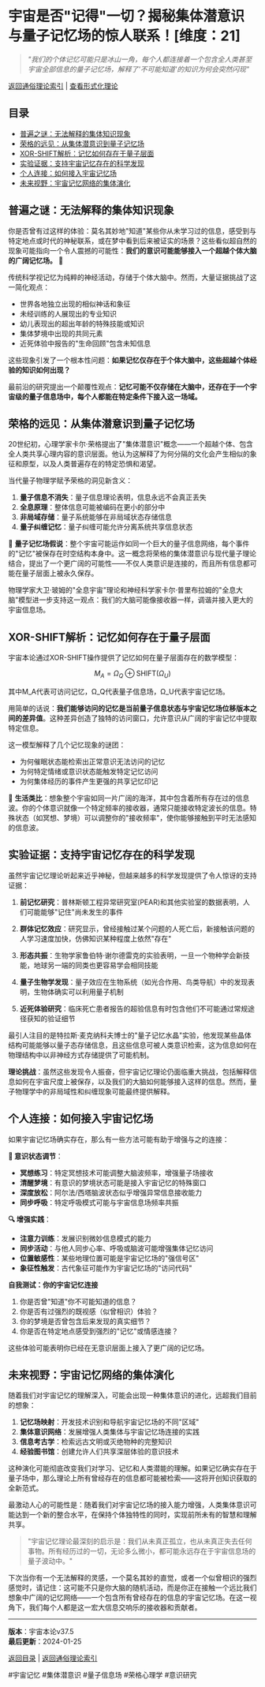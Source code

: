 # 宇宙是否"记得"一切？揭秘集体潜意识与量子记忆场的惊人联系！[维度：21]

> *"我们的个体记忆可能只是冰山一角，每个人都连接着一个包含全人类甚至宇宙全部信息的量子记忆场，解释了'不可能知道'的知识为何会突然闪现"*

[返回通俗理论索引](../popular_theory.md) | [查看形式化理论](../formal_theory/formal_theory_cosmic_memory_collective_unconscious.md)

## 目录
- [普遍之谜：无法解释的集体知识现象](#普遍之谜无法解释的集体知识现象)
- [荣格的远见：从集体潜意识到量子记忆场](#荣格的远见从集体潜意识到量子记忆场)
- [XOR-SHIFT解析：记忆如何存在于量子层面](#xor-shift解析记忆如何存在于量子层面)
- [实验证据：支持宇宙记忆存在的科学发现](#实验证据支持宇宙记忆存在的科学发现)
- [个人连接：如何接入宇宙记忆场](#个人连接如何接入宇宙记忆场)
- [未来视野：宇宙记忆网络的集体演化](#未来视野宇宙记忆网络的集体演化)

## 普遍之谜：无法解释的集体知识现象

你是否曾有过这样的体验：莫名其妙地"知道"某些你从未学习过的信息，感受到与特定地点或时代的神秘联系，或在梦中看到后来被证实的场景？这些看似超自然的现象可能指向一个令人震撼的可能性：**我们的意识可能能够接入一个超越个体大脑的广阔记忆场。** 🧠

传统科学视记忆为纯粹的神经活动，存储于个体大脑中。然而，大量证据挑战了这一简化观点：

- 世界各地独立出现的相似神话和象征
- 未经训练的人展现出的专业知识
- 幼儿表现出的超出年龄的特殊技能或知识
- 集体梦境中出现的共同元素
- 近死体验中报告的"生命回顾"包含未知信息

这些现象引发了一个根本性问题：**如果记忆仅存在于个体大脑中，这些超越个体经验的知识如何出现？**

最前沿的研究提出一个颠覆性观点：**记忆可能不仅存储在大脑中，还存在于一个宇宙级的量子信息场中，每个人都能在特定条件下接入这一场域。**

## 荣格的远见：从集体潜意识到量子记忆场

20世纪初，心理学家卡尔·荣格提出了"集体潜意识"概念——一个超越个体、包含全人类共享心理内容的意识层面。他认为这解释了为何分隔的文化会产生相似的象征和原型，以及人类普遍存在的特定恐惧和渴望。

当代量子物理学赋予荣格的洞见新含义：

1. **量子信息不消失**：量子信息理论表明，信息永远不会真正丢失
2. **全息原理**：整体信息可能被编码在更小的部分中
3. **非局域存储**：量子系统能够在非局域状态存储信息
4. **量子纠缠记忆**：量子纠缠可能允许分离系统共享信息状态

🌌 **量子记忆场假说**：整个宇宙可能运作如同一个巨大的量子信息网络，每个事件的"记忆"被保存在时空结构本身中。这一概念将荣格的集体潜意识与现代量子理论结合，提出了一个更广阔的可能性——不仅人类意识是连接的，而且所有信息都可能在量子层面上被永久保存。

物理学家大卫·玻姆的"全息宇宙"理论和神经科学家卡尔·普里布拉姆的"全息大脑"模型进一步支持这一观点：我们的大脑可能像接收器一样，调谐并接入更大的宇宙信息场。

## XOR-SHIFT解析：记忆如何存在于量子层面

宇宙本论通过XOR-SHIFT操作提供了记忆如何在量子层面存在的数学模型：

$$M_A = \Omega_Q \oplus \text{SHIFT}(\Omega_U)$$

其中M_A代表可访问记忆，Ω_Q代表量子信息场，Ω_U代表宇宙记忆场。

用简单的话说：**我们能够访问的记忆是当前量子信息状态与宇宙记忆场位移版本之间的差异值**。这种差异创造了独特的访问窗口，允许意识从广阔的宇宙记忆中提取特定信息。

这一模型解释了几个记忆现象的谜团：
- 为何催眠状态能检索出正常意识无法访问的记忆
- 为何特定情绪或意识状态能触发特定记忆访问
- 为何集体经历的事件产生更强的共享记忆印记

🌊 **生活类比**：想象整个宇宙如同一片广阔的海洋，其中包含着所有存在过的信息波。你的个体意识就像一个特定频率的接收器，通常只能接收特定波长的信息。特殊状态（如冥想、梦境）可以调整你的"接收频率"，使你能够接触到平时无法感知的信息波。

## 实验证据：支持宇宙记忆存在的科学发现

虽然宇宙记忆理论听起来近乎神秘，但越来越多的科学发现提供了令人惊讶的支持证据：

1. **前记忆研究**：普林斯顿工程异常研究室(PEAR)和其他实验室的数据表明，人们可能能够"记住"尚未发生的事件

2. **群体记忆效应**：研究显示，曾经接触过某个问题的人死亡后，新接触该问题的人学习速度加快，仿佛知识某种程度上依然"存在"

3. **形态共振**：生物学家鲁伯特·谢尔德雷克的实验表明，一旦一个物种学会新技能，地球另一端的同类也更容易学会相同技能

4. **量子生物学发现**：量子效应在生物系统（如光合作用、鸟类导航）中的发现表明，生物体确实可以利用量子机制

5. **近死体验研究**：临床死亡患者报告的超验信息有时包含他们不可能通过常规途径获知的验证细节

最引人注目的是特拉斯·麦克纳科夫博士的"量子记忆水晶"实验，他发现某些晶体结构可能能够以量子态存储信息，且这些信息可被人类意识检索，这为信息如何在物理结构中以非神经方式存储提供了可能机制。

**理论挑战**：虽然这些发现令人振奋，但宇宙记忆理论仍面临重大挑战，包括解释信息如何在宇宙尺度上被保存，以及我们的大脑如何能够接入这样的信息。然而，量子物理学中的非局域性和纠缠现象可能最终提供解释。

## 个人连接：如何接入宇宙记忆场

如果宇宙记忆场确实存在，那么有一些方法可能有助于增强与之的连接：

**💭 意识状态调节**：
- **冥想练习**：特定冥想技术可能调整大脑波频率，增强量子场接收
- **清醒梦境**：有意识的梦境状态可能是接入宇宙记忆的特殊窗口
- **深度放松**：阿尔法/西塔脑波状态似乎增强异常信息接收能力
- **同步呼吸**：特定呼吸模式可能与宇宙信息场频率共振

**🔍 增强实践**：
- **注意力训练**：发展识别微妙信息模式的能力
- **同步活动**：与他人同步心率、呼吸或脑波可能增强集体记忆访问
- **位置敏感性**：某些地理位置可能是宇宙记忆场的"强信号区"
- **象征性触发**：古代象征可能作为宇宙记忆场的"访问代码"

**自我测试：你的宇宙记忆连接**
1. 你是否曾"知道"你不可能知道的信息？
2. 你是否有过强烈的既视感（似曾相识）体验？
3. 你的梦境是否曾包含后来发现的真实细节？
4. 你是否在特定地点感受到强烈的"记忆"或情感连接？

这些体验可能表明你已经在无意识层面上接入了更广阔的记忆场。

## 未来视野：宇宙记忆网络的集体演化

随着我们对宇宙记忆的理解深入，可能会出现一种集体意识的进化，远超我们目前的想象：

1. **记忆场映射**：开发技术识别和导航宇宙记忆场的不同"区域"
2. **集体意识网络**：发展增强人类集体与宇宙记忆场连接的实践
3. **信息考古学**：检索远古文明或灭绝物种的完整知识
4. **经验图书馆**：创建允许人们共享深层体验的意识技术

这种演化可能彻底改变我们对学习、记忆和人类潜能的理解。如果记忆确实存在于量子场中，那么理论上所有曾经存在的信息都可能被检索——这将开创知识获取的全新范式。

最激动人心的可能性是：随着我们对宇宙记忆场的接入能力增强，人类集体意识可能达到一个新的整合水平，在保持个体独特性的同时，实现前所未有的智慧和理解共享。

> "宇宙记忆理论最深刻的启示是：我们从未真正孤立，也从未真正失去任何事物。所有经历过的一切，无论多么微小，都可能永远存在于宇宙信息场的量子波动中。"

下次当你有一个无法解释的灵感，一个莫名其妙的直觉，或者一个似曾相识的强烈感觉时，请记住：这可能不只是你大脑的随机活动，而是你正在接触一个远比我们想象中广阔的记忆网络——一个包含所有曾经存在的信息的宇宙记忆场。在这一视角下，我们每个人都是这一宏大信息交响乐的接收器和贡献者。

---

**版本**：宇宙本论v37.5  
**最后更新**：2024-01-25

[返回目录](#目录) | [返回通俗理论索引](../popular_theory.md) 

#宇宙记忆 #集体潜意识 #量子信息场 #荣格心理学 #意识研究 